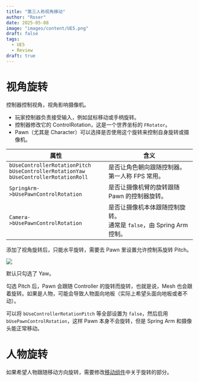 ```yaml
---
title: "第三人称视角移动"
author: "Roser"
date: 2025-05-08
image: "images/content/UE5.png"
draft: false
tags:
  - UE5
  - Review
draft: true
---
```

# 视角旋转

控制器控制视角，视角影响摄像机。

- 玩家控制器负责接受输入，例如鼠标移动或手柄旋转。
- 控制器修改它的 ControlRotation，这是一个世界坐标的 `FRotator`。
- Pawn（尤其是 Character）可以选择是否使用这个旋转来控制自身旋转或摄像机。

| 属性                                                                                           | 含义                                              |
| -------------------------------------------------------------------------------------------- | ----------------------------------------------- |
| `bUseControllerRotationPitch`<br>`bUseControllerRotationYaw`<br>`bUseControllerRotationRoll` | 是否让角色朝向跟随控制器。<br>第一人称 FPS 常用。                   |
| `SpringArm->bUsePawnControlRotation`                                                         | 是否让摄像机臂的旋转跟随 Pawn 的控制器旋转。                       |
| `Camera->bUsePawnControlRotation`                                                            | 是否让摄像机本体跟随控制旋转。<br>通常是 `false`，由 Spring Arm 控制。 |

添加了视角旋转后，只能水平旋转，需要去 Pawn 里设置允许控制系旋转 Pitch。

![](images/Pawn控制器旋转.png)

默认只勾选了 Yaw。

勾选 Pitch 后，Pawn 会跟随 Controller 的旋转而旋转，也就是说，Mesh 也会跟着旋转。如果是人物，可能会导致人物面向地板（实际上希望头面向地板或者不动）。

可以将 `bUseControllerRotationPitch` 等全部设置为 `false`，然后启用 `bUsePawnControlRotation`，这样 Pawn 本身不会旋转，但是 Spring Arm 和摄像头能正常移动。
# 人物旋转

如果希望人物跟随移动方向旋转，需要修改[移动组件](移动组件.md)中关于旋转的部分。